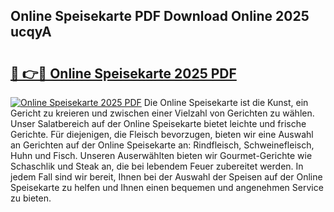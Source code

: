 ## Online Speisekarte PDF Download Online 2025 ucqyA

# <h2><a href="http://gc6d19.nevu.top/?p=Online+Speisekarte">🔗 👉🔴 Online Speisekarte 2025 PDF</a></h2>

[![Online Speisekarte 2025 PDF](https://i.imgur.com/dBaPXMq.png)](http://gc6d19.nevu.top/?p=Online+Speisekarte)
Die Online Speisekarte ist die Kunst, ein Gericht zu kreieren und zwischen einer Vielzahl von Gerichten zu wählen. Unser Salatbereich auf der Online Speisekarte bietet leichte und frische Gerichte. Für diejenigen, die Fleisch bevorzugen, bieten wir eine Auswahl an Gerichten auf der Online Speisekarte an: Rindfleisch, Schweinefleisch, Huhn und Fisch. Unseren Auserwählten bieten wir Gourmet-Gerichte wie Schaschlik und Steak an, die bei lebendem Feuer zubereitet werden. In jedem Fall sind wir bereit, Ihnen bei der Auswahl der Speisen auf der Online Speisekarte zu helfen und Ihnen einen bequemen und angenehmen Service zu bieten.

